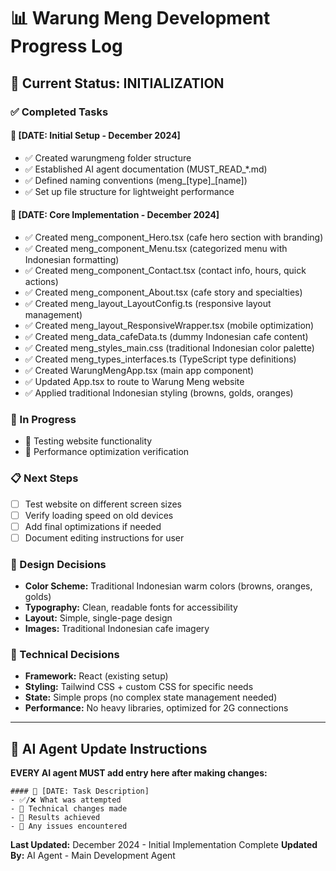# 📊 Warung Meng Development Progress Log

## 🎯 Current Status: INITIALIZATION

### ✅ Completed Tasks

#### 📅 [DATE: Initial Setup - December 2024]
- ✅ Created warungmeng folder structure
- ✅ Established AI agent documentation (MUST_READ_*.md)
- ✅ Defined naming conventions (meng_[type]_[name])
- ✅ Set up file structure for lightweight performance

#### 📅 [DATE: Core Implementation - December 2024]
- ✅ Created meng_component_Hero.tsx (cafe hero section with branding)
- ✅ Created meng_component_Menu.tsx (categorized menu with Indonesian formatting)
- ✅ Created meng_component_Contact.tsx (contact info, hours, quick actions)
- ✅ Created meng_component_About.tsx (cafe story and specialties)
- ✅ Created meng_layout_LayoutConfig.ts (responsive layout management)
- ✅ Created meng_layout_ResponsiveWrapper.tsx (mobile optimization)
- ✅ Created meng_data_cafeData.ts (dummy Indonesian cafe content)
- ✅ Created meng_styles_main.css (traditional Indonesian color palette)
- ✅ Created meng_types_interfaces.ts (TypeScript type definitions)
- ✅ Created WarungMengApp.tsx (main app component)
- ✅ Updated App.tsx to route to Warung Meng website
- ✅ Applied traditional Indonesian styling (browns, golds, oranges)

### 🔄 In Progress
- 🔄 Testing website functionality
- 🔄 Performance optimization verification

### 📋 Next Steps
- [ ] Test website on different screen sizes
- [ ] Verify loading speed on old devices
- [ ] Add final optimizations if needed
- [ ] Document editing instructions for user

### 🎨 Design Decisions
- **Color Scheme:** Traditional Indonesian warm colors (browns, oranges, golds)
- **Typography:** Clean, readable fonts for accessibility  
- **Layout:** Simple, single-page design
- **Images:** Traditional Indonesian cafe imagery

### 🔧 Technical Decisions
- **Framework:** React (existing setup)
- **Styling:** Tailwind CSS + custom CSS for specific needs
- **State:** Simple props (no complex state management needed)
- **Performance:** No heavy libraries, optimized for 2G connections

---

## 📝 AI Agent Update Instructions
**EVERY AI agent MUST add entry here after making changes:**

```
#### 📅 [DATE: Task Description]
- ✅/❌ What was attempted
- 🔧 Technical changes made
- 🎯 Results achieved  
- 🚨 Any issues encountered
```

**Last Updated:** December 2024 - Initial Implementation Complete
**Updated By:** AI Agent - Main Development Agent